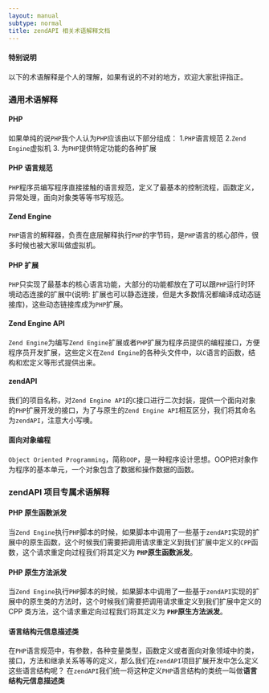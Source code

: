 ```yaml
---
layout: manual
subtype: normal
title: zendAPI 相关术语解释文档
---
```

#### 特别说明
以下的术语解释是个人的理解，如果有说的不对的地方，欢迎大家批评指正。
### 通用术语解释
#### PHP
如果单纯的说`PHP`我个人认为`PHP`应该由以下部分组成：
1.`PHP`语言规范
2.`Zend Engine`虚拟机
3. 为`PHP`提供特定功能的各种扩展

#### PHP 语言规范
`PHP`程序员编写程序直接接触的语言规范，定义了最基本的控制流程，函数定义，异常处理，面向对象类等等书写规范。

#### Zend Engine
`PHP`语言的解释器，负责在底层解释执行`PHP`的字节码，是`PHP`语言的核心部件，很多时候也被大家叫做虚拟机。

#### PHP 扩展
`PHP`只实现了最基本的核心语言功能，大部分的功能都放在了可以跟`PHP`运行时环境动态连接的扩展中(说明: 扩展也可以静态连接，但是大多数情况都编译成动态链接库)，这些动态链接库成为`PHP`扩展。

#### Zend Engine API
`Zend Engine`为编写`Zend Engine`扩展或者`PHP`扩展为程序员提供的编程接口，方便程序员开发扩展，这些定义在`Zend Engine`的各种头文件中，以`C`语言的函数，结构和宏定义等形式提供出来。

#### zendAPI
我们的项目名称，对`Zend Engine API`的`C`接口进行二次封装，提供一个面向对象的`PHP`扩展开发的接口，为了与原生的`Zend Engine API`相互区分，我们将其命名为`zendAPI`，注意大小写噢。

#### 面向对象编程
`Object Oriented Programming`，简称`OOP`，是一种程序设计思想。OOP把对象作为程序的基本单元，一个对象包含了数据和操作数据的函数。

### zendAPI 项目专属术语解释

#### PHP 原生函数派发
当`Zend Engine`执行`PHP`脚本的时候，如果脚本中调用了一些基于`zendAPI`实现的扩展中的原生函数，这个时候我们需要把调用请求重定义到我们扩展中定义的`CPP`函数，这个请求重定向过程我们将其定义为 **`PHP`原生函数派发**。

#### PHP 原生方法派发
当`Zend Engine`执行`PHP`脚本的时候，如果脚本中调用了一些基于`zendAPI`实现的扩展中的原生类的方法时，这个时候我们需要把调用请求重定义到我们扩展中定义的 CPP 类方法，这个请求重定向过程我们将其定义为 **`PHP`原生方法派发**。

#### 语言结构元信息描述类
在`PHP`语言规范中，有参数，各种变量类型，函数定义或者面向对象领域中的类，接口，方法和继承关系等等的定义，那么我们在`zendAPI`项目扩展开发中怎么定义这些语言结构呢？
在`zendAPI`我们统一将这种定义`PHP`语言结构的类统一叫做**语言结构元信息描述类**
